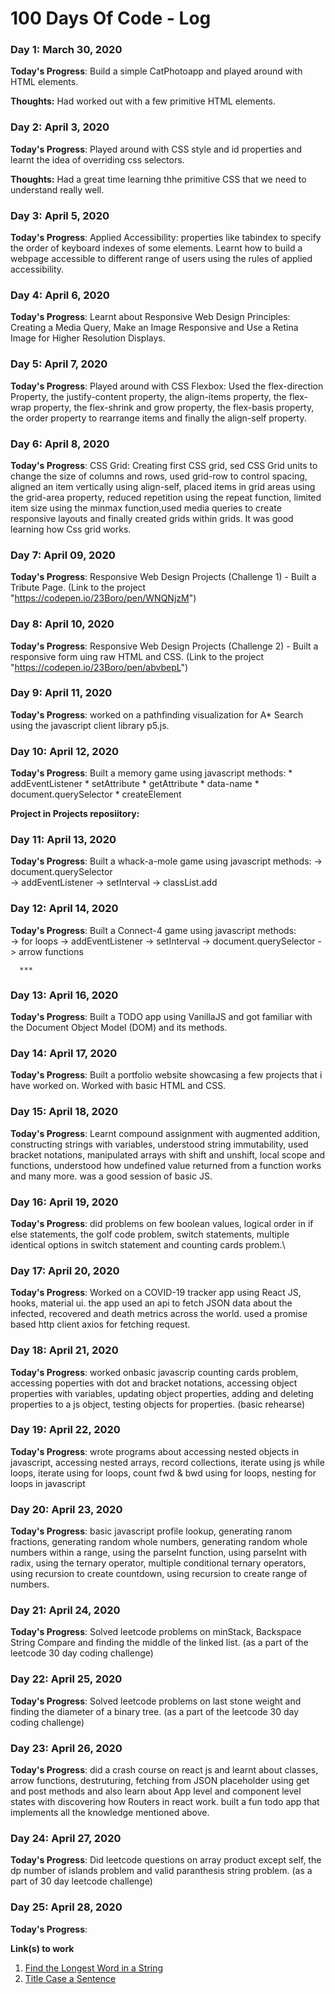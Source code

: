 # 100 Days Of Code - Log

### Day 1: March 30, 2020

**Today's Progress**: Build a simple CatPhotoapp and played around with HTML elements.

**Thoughts:** Had worked out with a few primitive HTML elements. 

### Day 2: April 3, 2020

**Today's Progress**: Played around with CSS style and id properties and learnt the idea of overriding css selectors.

**Thoughts:** Had a great time learning thhe primitive CSS that we need to understand really well.

### Day 3: April 5, 2020

**Today's Progress**: Applied Accessibility: properties like tabindex to specify the order of keyboard indexes of some elements. Learnt how to build a webpage accessible to different range of users using the rules of applied accessibility.

### Day 4: April 6, 2020

**Today's Progress**:
Learnt about Responsive Web Design Principles: Creating a Media Query, Make an Image Responsive and Use a Retina Image for Higher Resolution Displays.

### Day 5: April 7, 2020

**Today's Progress**:
Played around with CSS Flexbox: Used the flex-direction Property, the justify-content property, the align-items property, the flex-wrap property, the flex-shrink and grow property, the flex-basis property, the order property to rearrange items and finally the align-self property.

### Day 6: April 8, 2020

**Today's Progress**:
CSS Grid: Creating  first CSS grid, sed CSS Grid units to change the size of columns and rows, used grid-row to control spacing, aligned an item vertically using align-self, placed items in grid areas using the grid-area property, reduced repetition using the repeat function, limited item size using the minmax function,used media queries to create responsive layouts and finally created grids within grids. It was good learning how Css grid works.

### Day 7: April 09, 2020

**Today's Progress**: Responsive Web Design Projects (Challenge 1) - Built a Tribute Page. (Link to the project "https://codepen.io/23Boro/pen/WNQNjzM")

### Day 8: April 10, 2020

**Today's Progress**: Responsive Web Design Projects (Challenge 2) - Built a responsive form uing raw HTML and CSS. (Link to the project "https://codepen.io/23Boro/pen/abvbepL")

### Day 9: April 11, 2020

**Today's Progress**: worked on a pathfinding visualization for A* Search using the javascript client library p5.js.

### Day 10: April 12, 2020

**Today's Progress**: Built a memory game using javascript methods:
                            * addEventListener
                            * setAttribute
                            * getAttribute
                            * data-name
                            * document.querySelector
                            * createElement

**Project in Projects reposiitory:**

### Day 11: April 13, 2020

**Today's Progress**: Built a whack-a-mole game using javascript methods:
                          -> document.querySelector                          
                          -> addEventListener
                          -> setInterval
                          -> classList.add
          
### Day 12: April 14, 2020

**Today's Progress**: Built a Connect-4 game using javascript methods:   
                        -> for loops
                        -> addEventListener
                        -> setInterval
                        -> document.querySelector
                        -> arrow functions
      
      ***
      
      
### Day 13: April 16, 2020

**Today's Progress**: Built a TODO app using VanillaJS and got familiar with the Document Object Model (DOM) and its methods.

### Day 14: April 17, 2020

**Today's Progress**: Built a portfolio website showcasing a few projects that i have worked on. Worked with basic HTML and CSS.

### Day 15: April 18, 2020

**Today's Progress**: Learnt compound assignment with augmented addition, constructing strings with variables, understood string immutability, used bracket notations, manipulated arrays with shift and unshift, local scope and functions, understood how undefined value returned from a function works and many more. was a good session of basic JS.

### Day 16: April 19, 2020

**Today's Progress**: did problems on few boolean values, logical order in if else statements, the golf code problem, switch statements,  multiple identical options in switch statement and counting cards problem.\

### Day 17: April 20, 2020

**Today's Progress**: Worked on a COVID-19 tracker app using React JS, hooks, material ui. the app used an api to fetch JSON data about the infected, recovered and death metrics across the world. used a promise based http client axios for fetching request.

### Day 18: April 21, 2020

**Today's Progress**: worked onbasic javascrip counting cards problem, accessing poperties with dot and bracket notations, accessing object properties with variables, updating object properties, adding and deleting properties to a js object, testing objects for properties. (basic rehearse)

### Day 19: April 22, 2020

**Today's Progress**: wrote programs about accessing nested objects in javascript, accessing nested arrays, record collections, iterate using js while loops, iterate using for loops, count fwd & bwd using for loops, nesting for loops in javascript

### Day 20: April 23, 2020

**Today's Progress**: basic javascript profile lookup, generating ranom fractions, generating random whole numbers, generating random whole numbers within a range, using the parseInt function, using parseInt with radix, using the ternary operator, multiple conditional ternary operators, using recursion to create countdown, using recursion to create range of numbers.

### Day 21: April 24, 2020

**Today's Progress**: Solved leetcode problems on minStack, Backspace String Compare and finding the middle of the linked list. (as a part of the leetcode 30 day coding challenge)

### Day 22: April 25, 2020

**Today's Progress**: Solved leetcode problems on last stone weight and finding the diameter of a binary tree. (as a part of the leetcode 30 day coding challenge)

### Day 23: April 26, 2020

**Today's Progress**: did a crash course on react js and learnt about classes, arrow functions, destruturing, fetching from JSON placeholder using get and post methods and also learn about App level and component level states with discovering how Routers in react work. built a fun todo app that implements all the knowledge mentioned above.

### Day 24: April 27, 2020

**Today's Progress**: Did leetcode questions on array product except self, the dp number of islands problem and valid paranthesis string problem. (as a part of 30 day leetcode challenge)

### Day 25: April 28, 2020

**Today's Progress**:

**Link(s) to work**
1. [Find the Longest Word in a String](https://www.freecodecamp.com/challenges/find-the-longest-word-in-a-string)
2. [Title Case a Sentence](https://www.freecodecamp.com/challenges/title-case-a-sentence)
